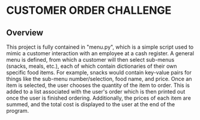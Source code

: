 # CUSTOMER ORDER CHALLENGE

## Overview 
This project is fully contained in "menu.py", which is a simple script used to mimic a customer interaction with an employee at a cash register. A general menu is defined, from which a customer will then select sub-menus (snacks, meals, etc.), each of which contain dictionaries of their own specific food items. For example, snacks would contain key-value pairs for things like the sub-menu number/selection, food name, and price. Once an item is selected, the user chooses the quantity of the item to order. This is added to a list associated with the user's order which is then printed out once the user is finished ordering. Additionally, the prices of each item are summed, and the total cost is displayed to the user at the end of the program.